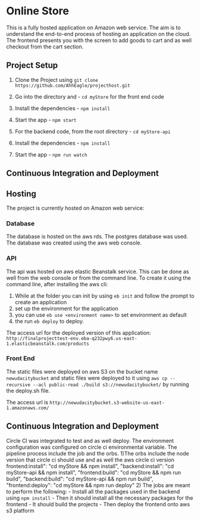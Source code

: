 # Online Store

This is a fully hosted application on Amazon web service. The aim is to understand the end-to-end process of hosting an application on the cloud.
The frontend presents you with the screen to add goods to cart and as well checkout from the cart section.

## Project Setup
1. Clone the Project using `git clone https://github.com/AhhEagle/projecthost.git`

2. Go into the directory and - `cd myStore` for the front end code

3. Install the dependencies - `npm install `

4. Start the app - `npm start`

5. For the backend code, from the root directory - `cd myStore-api`

6.  Install the dependencies - `npm install `

7. Start the app - `npm run watch`

## Continuous Integration and Deployment

## Hosting
The project is currently hosted on Amazon web service:

### Database
The database is hosted on the aws rds. The postgres database was used. The database was created using the aws web console.
        

### API
The api was hosted on aws elastic Beanstalk service. This can be done as well from the web console or from the command line.
To create it using the command line, after installing the aws cli:
1) While at the folder you can init by using `eb init` and follow the prompt to create an application 
2) set up the environment for the application
3) you can use `eb use <environment name>` to set environment as default
4) the run `eb deploy` to deploy.

The access url for the deployed version of this application:
`http://finalprojecttest-env.eba-q232pwy6.us-east-1.elasticbeanstalk.com/products`


### Front End
The static files were deployed on aws S3 on the bucket name `newudacitybucket` and static files were deployed to it using 
`aws cp --recursive --acl public-read ./build s3://newudacitybucket/` by running the deploy.sh file.


The access url is `http://newudacitybucket.s3-website-us-east-1.amazonaws.com/`

## Continuous Integration and Deployment

Circle CI was integrated to test and as well deploy. The environment configuration was configured on circle ci environmental variable.
The pipeline process include the job and the orbs.
1)The orbs include the node version that circle ci should use and as well the aws circle ci version
frontend:install": "cd myStore && npm install",
      "backend:install": "cd myStore-api && npm install",
      "frontend:build": "cd myStore && npm run build",
      "backend:build": "cd myStore-api && npm run build",
      "frontend:deploy": "cd myStore && npm run deploy"
2) The jobs are meant to perform the following:
    - Install all the packages used in the backend using `npm install`
    - Then it should install all the necessary packages for the frontend
    - It should build the projects
    - Then deploy the frontend onto aws s3 platform


